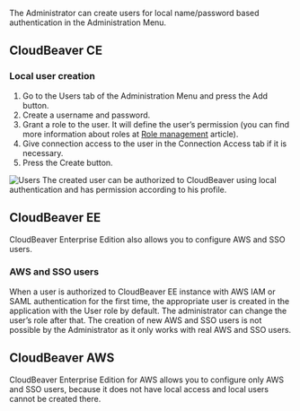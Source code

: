 The Administrator can create users for local name/password based authentication in the Administration Menu.

## CloudBeaver CE
### Local user creation


1. Go to the Users tab of the Administration Menu and press the Add button.
1. Create a username and password.
1. Grant a role to the user. It will define the user’s permission (you can find more information about roles at [Role management](https://github.com/dbeaver/cloudbeaver/wiki/Role-management) article).
1. Give connection access to the user in the Connection Access tab if it is necessary.
1. Press the Create button.

![Users](https://user-images.githubusercontent.com/51405061/140600070-3c906e71-197f-435b-927b-4e7f898896c1.png)
The created user can be authorized to CloudBeaver using local authentication and has permission according to his profile.  

## CloudBeaver EE
CloudBeaver Enterprise Edition also allows you to configure AWS and SSO users.

### AWS and SSO users
When a user is authorized to CloudBeaver EE instance with AWS IAM or SAML authentication for the first time, the appropriate user is created in the application with the User role by default. The administrator can change the user’s role after that. 
The creation of new AWS and SSO users is not possible by the Administrator as it only works with real AWS and SSO users. 

## CloudBeaver AWS
CloudBeaver Enterprise Edition for AWS allows you to configure only  AWS and SSO users, because it does not have local access and local users cannot be created there.